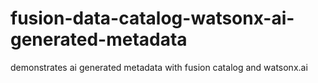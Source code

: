 # fusion-data-catalog-watsonx-ai-generated-metadata
demonstrates ai generated metadata with fusion catalog and watsonx.ai
